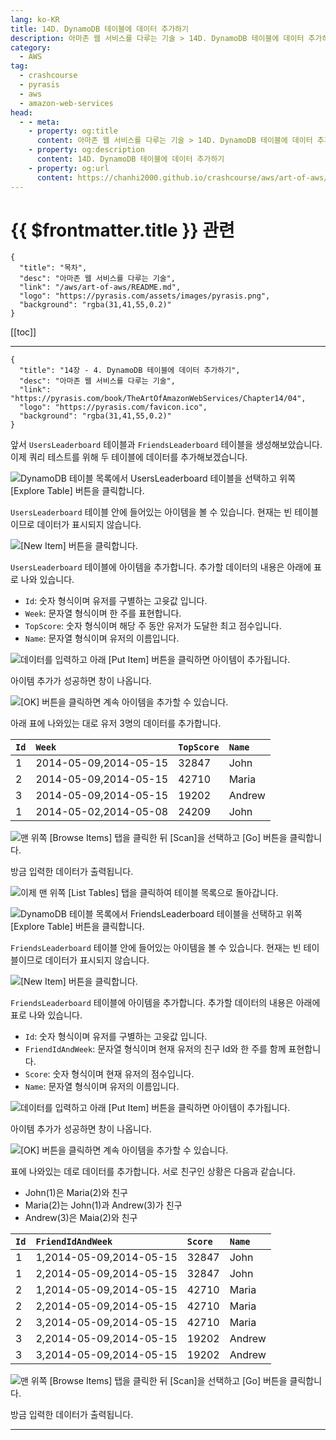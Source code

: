```yaml
---
lang: ko-KR
title: 14D. DynamoDB 테이블에 데이터 추가하기
description: 아마존 웹 서비스를 다루는 기술 > 14D. DynamoDB 테이블에 데이터 추가하기
category:
  - AWS
tag: 
  - crashcourse
  - pyrasis
  - aws 
  - amazon-web-services
head:
  - - meta:
    - property: og:title
      content: 아마존 웹 서비스를 다루는 기술 > 14D. DynamoDB 테이블에 데이터 추가하기
    - property: og:description
      content: 14D. DynamoDB 테이블에 데이터 추가하기
    - property: og:url
      content: https://chanhi2000.github.io/crashcourse/aws/art-of-aws/14D.html
---
```


# {{ $frontmatter.title }} 관련

```component VPCard
{
  "title": "목차",
  "desc": "아마존 웹 서비스를 다루는 기술",
  "link": "/aws/art-of-aws/README.md",
  "logo": "https://pyrasis.com/assets/images/pyrasis.png",
  "background": "rgba(31,41,55,0.2)"
}
```

[[toc]]

---

```component VPCard
{
  "title": "14장 - 4. DynamoDB 테이블에 데이터 추가하기",
  "desc": "아마존 웹 서비스를 다루는 기술",
  "link": "https://pyrasis.com/book/TheArtOfAmazonWebServices/Chapter14/04",
  "logo": "https://pyrasis.com/favicon.ico",
  "background": "rgba(31,41,55,0.2)"
}
```

앞서 `UsersLeaderboard` 테이블과 `FriendsLeaderboard` 테이블을 생성해보았습니다. 이제 쿼리 테스트를 위해 두 테이블에 데이터를 추가해보겠습니다.

![DynamoDB 테이블 목록에서 `UsersLeaderboard` 테이블을 선택하고 위쪽 <FontIcon icon="iconfont icon-select"/>`[Explore Table]` 버튼을 클릭합니다.](https://pyrasis.com/assets/images/TheArtOfAmazonWebServicesChapter14/23_.png)

`UsersLeaderboard` 테이블 안에 들어있는 아이템을 볼 수 있습니다. 현재는 빈 테이블이므로 데이터가 표시되지 않습니다.

![<FontIcon icon="iconfont icon-select"/>`[New Item]` 버튼을 클릭합니다.](https://pyrasis.com/assets/images/TheArtOfAmazonWebServicesChapter14/24_.png)

`UsersLeaderboard` 테이블에 아이템을 추가합니다. 추가할 데이터의 내용은 아래에 표로 나와 있습니다.

- `Id`: 숫자 형식이며 유저를 구별하는 고윳값 입니다.
- `Week`: 문자열 형식이며 한 주를 표현합니다.
- `TopScore`: 숫자 형식이며 해당 주 동안 유저가 도달한 최고 점수입니다.
- `Name`: 문자열 형식이며 유저의 이름입니다.

![데이터를 입력하고 아래 <FontIcon icon="iconfont icon-select"/>`[Put Item]` 버튼을 클릭하면 아이템이 추가됩니다.](https://pyrasis.com/assets/images/TheArtOfAmazonWebServicesChapter14/25_.png)

아이템 추가가 성공하면 창이 나옵니다.

![<FontIcon icon="iconfont icon-select"/>`[OK]` 버튼을 클릭하면 계속 아이템을 추가할 수 있습니다.](https://pyrasis.com/assets/images/TheArtOfAmazonWebServicesChapter14/26_.png)

아래 표에 나와있는 대로 유저 3명의 데이터를 추가합니다.

| `Id` | `Week` | `TopScore` | `Name` |
| :--- | :--- | :--- | :--- |
| 1 | 2014-05-09,2014-05-15 | 32847 | John |
| 2 | 2014-05-09,2014-05-15 | 42710 | Maria |
| 3 | 2014-05-09,2014-05-15 | 19202 | Andrew |
| 1 | 2014-05-02,2014-05-08 | 24209 | John |

![맨 위쪽 <FontIcon icon="iconfont icon-select"/>`[Browse Items]` 탭을 클릭한 뒤 <FontIcon icon="iconfont icon-select"/>`[Scan]`을 선택하고 <FontIcon icon="iconfont icon-select"/>`[Go]` 버튼을 클릭합니다.](https://pyrasis.com/assets/images/TheArtOfAmazonWebServicesChapter14/27_.png)

방금 입력한 데이터가 출력됩니다.

![이제 맨 위쪽 <FontIcon icon="iconfont icon-select"/>`[List Tables]` 탭을 클릭하여 테이블 목록으로 돌아갑니다.](https://pyrasis.com/assets/images/TheArtOfAmazonWebServicesChapter14/28_.png)

![DynamoDB 테이블 목록에서 `FriendsLeaderboard` 테이블을 선택하고 위쪽 <FontIcon icon="iconfont icon-select"/>`[Explore Table]` 버튼을 클릭합니다.](https://pyrasis.com/assets/images/TheArtOfAmazonWebServicesChapter14/29_.png)

`FriendsLeaderboard` 테이블 안에 들어있는 아이템을 볼 수 있습니다. 현재는 빈 테이블이므로 데이터가 표시되지 않습니다.

![<FontIcon icon="iconfont icon-select"/>`[New Item]` 버튼을 클릭합니다.](https://pyrasis.com/assets/images/TheArtOfAmazonWebServicesChapter14/30_.png)

`FriendsLeaderboard` 테이블에 아이템을 추가합니다. 추가할 데이터의 내용은 아래에 표로 나와 있습니다.

- `Id`: 숫자 형식이며 유저를 구별하는 고윳값 입니다.
- `FriendIdAndWeek`: 문자열 형식이며 현재 유저의 친구 Id와 한 주를 함께 표현합니다.
- `Score`: 숫자 형식이며 현재 유저의 점수입니다.
- `Name`: 문자열 형식이며 유저의 이름입니다.

![데이터를 입력하고 아래 <FontIcon icon="iconfont icon-select"/>`[Put Item]` 버튼을 클릭하면 아이템이 추가됩니다.](https://pyrasis.com/assets/images/TheArtOfAmazonWebServicesChapter14/31_.png)

아이템 추가가 성공하면 창이 나옵니다.

![<FontIcon icon="iconfont icon-select"/>`[OK]` 버튼을 클릭하면 계속 아이템을 추가할 수 있습니다.](https://pyrasis.com/assets/images/TheArtOfAmazonWebServicesChapter14/32_.png)

표에 나와있는 데로 데이터를 추가합니다. 서로 친구인 상황은 다음과 같습니다.

- John(1)은 Maria(2)와 친구
- Maria(2)는 John(1)과 Andrew(3)가 친구
- Andrew(3)은 Maia(2)와 친구

| `Id` | `FriendIdAndWeek` | `Score` | `Name` |
| :--- | :--- | :--- | :--- |
| 1 | 1,2014-05-09,2014-05-15 | 32847 | John |
| 1 | 2,2014-05-09,2014-05-15 | 32847 | John |
| 2 | 1,2014-05-09,2014-05-15 | 42710 | Maria |
| 2 | 2,2014-05-09,2014-05-15 | 42710 | Maria |
| 2 | 3,2014-05-09,2014-05-15 | 42710 | Maria |
| 3 | 2,2014-05-09,2014-05-15 | 19202 | Andrew |
| 3 | 3,2014-05-09,2014-05-15 | 19202 | Andrew |

![맨 위쪽 <FontIcon icon="iconfont icon-select"/>`[Browse Items]` 탭을 클릭한 뒤 <FontIcon icon="iconfont icon-select"/>`[Scan]`을 선택하고 <FontIcon icon="iconfont icon-select"/>`[Go]` 버튼을 클릭합니다.](https://pyrasis.com/assets/images/TheArtOfAmazonWebServicesChapter14/33_.png)

방금 입력한 데이터가 출력됩니다.

---

<TagLinks />